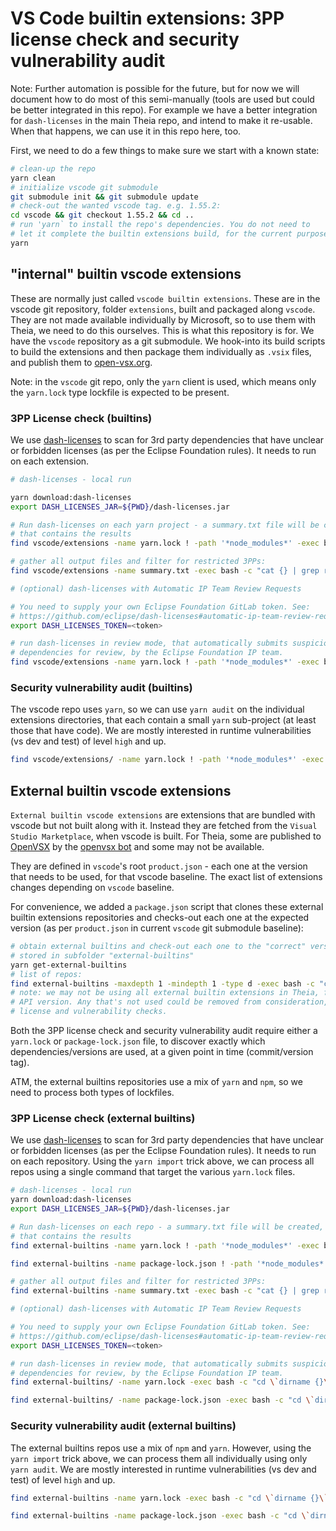 # VS Code builtin extensions: 3PP license check and security vulnerability audit

Note: Further automation is possible for the future, but for now we will document how to do most of this semi-manually (tools are used but could be better integrated in this repo). For example we have a better integration for `dash-licenses` in the main Theia repo, and intend to make it re-usable. When that happens, we can use it in this repo here, too.

First, we need to do a few things to make sure we start with a known state:

```bash
# clean-up the repo
yarn clean
# initialize vscode git submodule
git submodule init && git submodule update
# check-out the wanted vscode tag. e.g. 1.55.2:
cd vscode && git checkout 1.55.2 && cd ..
# run 'yarn` to install the repo's dependencies. You do not need to
# let it complete the builtin extensions build, for the current purpose
yarn
```

## "internal" builtin vscode extensions

These are normally just called `vscode builtin extensions`. These are in the vscode git repository, folder `extensions`, built and packaged along `vscode`. They are not made available individually by Microsoft, so to use them with Theia, we need to do this ourselves. This is what this repository is for. We have the `vscode` repository as a git submodule. We hook-into its build scripts to build the extensions and then package them individually as `.vsix` files, and publish them to [open-vsx.org](https://open-vsx.org/).

Note: in the `vscode` git repo, only the `yarn` client is used, which means only the `yarn.lock` type lockfile is expected to be present.

### 3PP License check (builtins)

We use [dash-licenses](https://github.com/eclipse/dash-licenses) to scan for 3rd party dependencies that have unclear or forbidden licenses (as per the Eclipse Foundation rules). It needs to run on each extension.

```bash
# dash-licenses - local run

yarn download:dash-licenses
export DASH_LICENSES_JAR=${PWD}/dash-licenses.jar

# Run dash-licenses on each yarn project - a summary.txt file will be created, 
# that contains the results
find vscode/extensions -name yarn.lock ! -path '*node_modules*' -exec bash -c "cd \`dirname {}\` && pwd && java -jar $DASH_LICENSES_JAR yarn.lock -timeout 120 -batch 20 -summary ./summary.txt" \;

# gather all output files and filter for restricted 3PPs:
find vscode/extensions -name summary.txt -exec bash -c "cat {} | grep restricted >> summary-restricted.txt" \; &&  grep restricted summary-restricted.txt | sort | uniq && rm summary-restricted.txt

```

```bash
# (optional) dash-licenses with Automatic IP Team Review Requests

# You need to supply your own Eclipse Foundation GitLab token. See: 
# https://github.com/eclipse/dash-licenses#automatic-ip-team-review-requests
export DASH_LICENSES_TOKEN=<token>

# run dash-licenses in review mode, that automatically submits suspicious 
# dependencies for review, by the Eclipse Foundation IP team.
find vscode/extensions -name yarn.lock ! -path '*node_modules*' -exec bash -c "cd \`dirname {}\` && pwd && java -jar $DASH_LICENSES_JAR yarn.lock -timeout 120 -batch 20 -summary ./summary.txt -review -token $DASH_LICENSES_TOKEN -project ecd.theia" \;
```

### Security vulnerability audit (builtins)

The vscode repo uses `yarn`, so we can use `yarn audit` on the individual extensions directories, that each contain a small `yarn` sub-project (at least those that have code). We are mostly interested in runtime vulnerabilities (vs dev and test) of level `high` and up.

```bash
find vscode/extensions/ -name yarn.lock ! -path '*node_modules*' -exec bash -c "cd \`dirname {}\` && pwd && yarn audit --level high --groups dependencies" \;
```

## External builtin vscode extensions

`External builtin vscode extensions` are extensions that are bundled with vscode but not built along with it. Instead they are fetched from the `Visual Studio Marketplace`, when vscode is built. For Theia, some are published to [OpenVSX](https://open-vsx.org/) by the [openvsx bot](https://github.com/open-vsx/publish-extensions) and some may not be available.

They are defined in `vscode`'s root `product.json` - each one at the version that needs to be used, for that vscode baseline. The exact list of extensions changes depending on `vscode` baseline.

For convenience, we added a `package.json` script that clones these external builtin extensions repositories and checks-out each one at the expected version (as per `product.json` in current `vscode` git submodule baseline):

```bash
# obtain external builtins and check-out each one to the "correct" version. They will be 
# stored in subfolder "external-builtins"
yarn get-external-builtins
# list of repos:
find external-builtins -maxdepth 1 -mindepth 1 -type d -exec bash -c "cd '{}' && pwd && git describe --tags" \;
# note: we may not be using all external builtin extensions in Theia, for a given vscode 
# API version. Any that's not used could be removed from consideration, for the following 
# license and vulnerability checks.
```

Both the 3PP license check and security vulnerability audit require either a `yarn.lock` or `package-lock.json` file, to discover exactly which dependencies/versions are used, at a given point in time (commit/version tag).

ATM, the external builtins repositories use a mix of `yarn` and `npm`, so we need to process both types of lockfiles.

### 3PP License check (external builtins)

We use [dash-licenses](https://github.com/eclipse/dash-licenses) to scan for 3rd party dependencies that have unclear or forbidden licenses (as per the Eclipse Foundation rules). It needs to run on each repository. Using the `yarn import` trick above, we can process all repos using a single command that target the various `yarn.lock` files.

```bash
# dash-licenses - local run
yarn download:dash-licenses
export DASH_LICENSES_JAR=${PWD}/dash-licenses.jar

# Run dash-licenses on each repo - a summary.txt file will be created, 
# that contains the results
find external-builtins -name yarn.lock ! -path '*node_modules*' -exec bash -c "cd \`dirname {}\` && pwd && java -jar $DASH_LICENSES_JAR yarn.lock -timeout 120 -batch 20 -summary ./summary.txt" \;

find external-builtins -name package-lock.json ! -path '*node_modules*' -exec bash -c "cd \`dirname {}\` && pwd && java -jar $DASH_LICENSES_JAR package-lock.json -timeout 120 -batch 20 -summary ./summary.txt" \;

# gather all output files and filter for restricted 3PPs:
find external-builtins -name summary.txt -exec bash -c "cat {} | grep restricted >> summary-restricted.txt" \; &&  grep restricted summary-restricted.txt | sort | uniq && rm summary-restricted.txt
```

```bash
# (optional) dash-licenses with Automatic IP Team Review Requests

# You need to supply your own Eclipse Foundation GitLab token. See: 
# https://github.com/eclipse/dash-licenses#automatic-ip-team-review-requests
export DASH_LICENSES_TOKEN=<token>

# run dash-licenses in review mode, that automatically submits suspicious 
# dependencies for review, by the Eclipse Foundation IP team.
find external-builtins/ -name yarn.lock -exec bash -c "cd \`dirname {}\` && pwd &&  java -jar $DASH_LICENSES_JAR yarn.lock -timeout 120 -batch 20 -summary ./summary.txt -review -token $DASH_LICENSES_TOKEN -project ecd.theia" \;

find external-builtins/ -name package-lock.json -exec bash -c "cd \`dirname {}\` && pwd &&  java -jar $DASH_LICENSES_JAR package-lock.json -timeout 120 -batch 20 -summary ./summary.txt -review -token $DASH_LICENSES_TOKEN -project ecd.theia" \;
```

### Security vulnerability audit (external builtins)

The external builtins repos use a mix of `npm` and `yarn`. However, using the `yarn import` trick above, we can process them all individually using only `yarn audit`. We are mostly interested in runtime vulnerabilities (vs dev and test) of level `high` and up.

```bash
find external-builtins -name yarn.lock -exec bash -c "cd \`dirname {}\` && pwd && yarn audit --level high --groups dependencies" \;

find external-builtins -name package-lock.json -exec bash -c "cd \`dirname {}\` && pwd && npm audit --audit-level=high" \;
```
